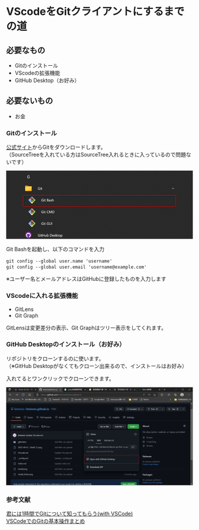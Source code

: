 # VScodeをGitクライアントにするまでの道

## 必要なもの

- Gitのインストール
- VScodeの拡張機能
- GitHub Desktop（お好み） 

## 必要ないもの

- お金

### Gitのインストール

[公式サイト](https://git-scm.com/)からGitをダウンロードします。  
（SourceTreeを入れている方はSourceTree入れるときに入っているので問題ないです）


![image](2022-09-01_13h48_21.png)

Git Bashを起動し、以下のコマンドを入力

```
git config --global user.name 'username'
git config --global user.email 'username@example.com'
```
※ユーザー名とメールアドレスはGitHubに登録したものを入力します

### VScodeに入れる拡張機能

- GitLens
- Git Graph

GitLensは変更差分の表示、Git Graphはツリー表示をしてくれます。

### GitHub Desktopのインストール（お好み）

リポジトリをクローンするのに使います。  
（※GitHub Desktopがなくてもクローン出来るので、インストールはお好み）

入れてるとワンクリックでクローンできます。

![image](gitkraken/2022-09-01_14h06_24.png)

### 参考文献
[君には1時間でGitについて知ってもらう(with VSCode)](https://qiita.com/jesus_isao/items/63557eba36819faa4ad9)  
[VSCodeでのGitの基本操作まとめ](https://qiita.com/y-tsutsu/items/2ba96b16b220fb5913be)
